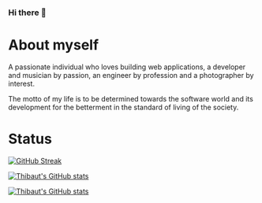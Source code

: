 ### Hi there 👋

# About myself

A passionate individual who loves building web applications, a developer and musician by passion, an engineer by profession and a photographer by interest.

The motto of my life is to be determined towards the software world and its development for the betterment in the standard of living of the society.

# Status
[![GitHub Streak](http://github-readme-streak-stats.herokuapp.com?user=fourneauxthibaut&theme=blueberry_duo&hide_border=true&fire=696969&background=DD272700&stroke=FF6C0F&ring=FF6C0F&sideNums=FF6C0F&currStreakLabel=BB4F0B&currStreakNum=696969&sideLabels=BB4F0B&dates=696969)](https://git.io/streak-stats)

[![Thibaut's GitHub stats](https://github-readme-stats.vercel.app/api/top-langs/?username=fourneauxthibaut&layout=compact&theme=gruvbox&bg_color=DD272700&s&text_color=696969&title_color=FF6C0F)](https://github.com/anuraghazra/github-readme-stats)

[![Thibaut's GitHub stats](https://github-readme-stats.vercel.app/api?username=fourneauxthibaut&theme=gruvbox&bg_color=DD272700&s&text_color=696969&title_color=FF6C0F)](https://github.com/anuraghazra/github-readme-stats)
